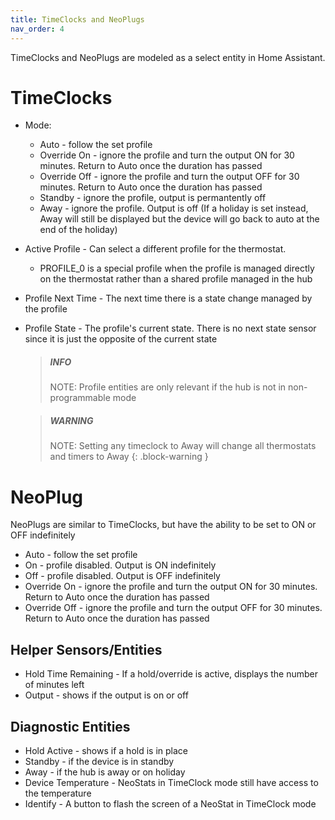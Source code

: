 ```yaml
---
title: TimeClocks and NeoPlugs
nav_order: 4
---
```


TimeClocks and NeoPlugs are modeled as a select entity in Home Assistant.

# TimeClocks

- Mode:
  - Auto - follow the set profile
  - Override On - ignore the profile and turn the output ON for 30 minutes. Return to Auto once the duration has passed
  - Override Off - ignore the profile and turn the output OFF for 30 minutes. Return to Auto once the duration has passed
  - Standby - ignore the profile, output is permantently off
  - Away - ignore the profile. Output is off (If a holiday is set instead, Away will still be displayed but the device will go back to auto at the end of the holiday)
- Active Profile - Can select a different profile for the thermostat.
  - PROFILE_0 is a special profile when the profile is managed directly on the thermostat rather than a shared profile managed in the hub
- Profile Next Time - The next time there is a state change managed by the profile
- Profile State - The profile's current state. There is no next state sensor since it is just the opposite of the current state

  > ##### INFO
  >
  > NOTE: Profile entities are only relevant if the hub is not in non-programmable mode

  > ##### WARNING
  >
  > NOTE: Setting any timeclock to Away will change all thermostats and timers to Away
  > {: .block-warning }

# NeoPlug

NeoPlugs are similar to TimeClocks, but have the ability to be set to ON or OFF indefinitely

- Auto - follow the set profile
- On - profile disabled. Output is ON indefinitely
- Off - profile disabled. Output is OFF indefinitely
- Override On - ignore the profile and turn the output ON for 30 minutes. Return to Auto once the duration has passed
- Override Off - ignore the profile and turn the output OFF for 30 minutes. Return to Auto once the duration has passed

## Helper Sensors/Entities

- Hold Time Remaining - If a hold/override is active, displays the number of minutes left
- Output - shows if the output is on or off

## Diagnostic Entities

- Hold Active - shows if a hold is in place
- Standby - if the device is in standby
- Away - if the hub is away or on holiday
- Device Temperature - NeoStats in TimeClock mode still have access to the temperature
- Identify - A button to flash the screen of a NeoStat in TimeClock mode
